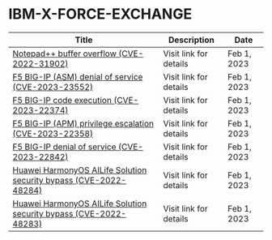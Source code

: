 

# IBM-X-FORCE-EXCHANGE

 |Title|Description|Date|
 |---|---|---|
 |[Notepad++ buffer overflow (CVE-2022-31902)](https://exchange.xforce.ibmcloud.com/activity/list?filter=Vulnerabilities)|Visit link for details|Feb 1, 2023|
 |[F5 BIG-IP (ASM) denial of service (CVE-2023-23552)](https://exchange.xforce.ibmcloud.com/activity/list?filter=Vulnerabilities)|Visit link for details|Feb 1, 2023|
 |[F5 BIG-IP code execution (CVE-2023-22374)](https://exchange.xforce.ibmcloud.com/activity/list?filter=Vulnerabilities)|Visit link for details|Feb 1, 2023|
 |[F5 BIG-IP (APM) privilege escalation (CVE-2023-22358)](https://exchange.xforce.ibmcloud.com/activity/list?filter=Vulnerabilities)|Visit link for details|Feb 1, 2023|
 |[F5 BIG-IP denial of service (CVE-2023-22842)](https://exchange.xforce.ibmcloud.com/activity/list?filter=Vulnerabilities)|Visit link for details|Feb 1, 2023|
 |[Huawei HarmonyOS AILife Solution security bypass (CVE-2022-48284)](https://exchange.xforce.ibmcloud.com/activity/list?filter=Vulnerabilities)|Visit link for details|Feb 1, 2023|
 |[Huawei HarmonyOS AILife Solution security bypass (CVE-2022-48283)](https://exchange.xforce.ibmcloud.com/activity/list?filter=Vulnerabilities)|Visit link for details|Feb 1, 2023|
 